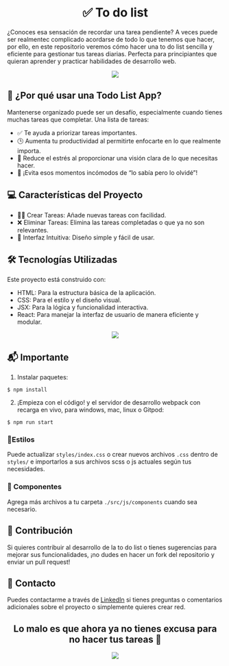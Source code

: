 <div align="center">
	<h1 align="center">✅ To do list</h1>
</div>
<p>¿Conoces esa sensación de recordar una tarea pendiente? A veces puede ser realmentec complicado acordarse de todo lo que tenemos que hacer, por ello, en este repositorio veremos cómo hacer una to do list sencilla y eficiente para gestionar tus tareas diarias. Perfecta para principiantes que quieran aprender y practicar habilidades de desarrollo web.</p>
<div align="center">
	<img src="https://media4.giphy.com/media/v1.Y2lkPTc5MGI3NjExem11bXVxYzB5bHcybWFxNm5mNnJld2NhYTQ2dGVhbnZsaDMxdnFueCZlcD12MV9naWZzX3NlYXJjaCZjdD1n/SOPagmuxYZChi/200.webp"></img>
</div>

## 🌟 ¿Por qué usar una Todo List App?
Mantenerse organizado puede ser un desafío, especialmente cuando tienes muchas tareas que completar. Una lista de tareas:

- ✅ Te ayuda a priorizar tareas importantes.
- 🕒 Aumenta tu productividad al permitirte enfocarte en lo que realmente importa.
- 🧘 Reduce el estrés al proporcionar una visión clara de lo que necesitas hacer.
- 🧠 ¡Evita esos momentos incómodos de “lo sabía pero lo olvidé”!

## 💻 Características del Proyecto
- ✍🏿 Crear Tareas: Añade nuevas tareas con facilidad.
- ❌ Eliminar Tareas: Elimina las tareas completadas o que ya no son relevantes.
- 🌝 Interfaz Intuitiva: Diseño simple y fácil de usar.

## 🛠️ Tecnologías Utilizadas
Este proyecto está construido con:

- HTML: Para la estructura básica de la aplicación.
- CSS: Para el estilo y el diseño visual.
- JSX: Para la lógica y funcionalidad interactiva.
- React: Para manejar la interfaz de usuario de manera eficiente y modular.

<div align="center">
	<img src="https://media4.giphy.com/media/v1.Y2lkPTc5MGI3NjExdWVpMXY2enN4eXl5d3ZqMWJ2aTdhbTltcGI4NmJ3bDJqcWd0cXhwMiZlcD12MV9naWZzX3NlYXJjaCZjdD1n/VbnUQpnihPSIgIXuZv/giphy.webp"></img>
</div>

## 📬 Importante

1. Instalar paquetes:
```
$ npm install
```
2. ¡Empieza con el código! y el servidor de desarrollo webpack con recarga en vivo, para windows, mac, linux o Gitpod:

```
$ npm run start
```

### 🎨Estilos
Puede actualizar `styles/index.css` o crear nuevos archivos `.css` dentro de `styles/` e importarlos a sus archivos scss o js actuales según tus necesidades.

### 📱 Componentes
Agrega más archivos a tu carpeta `./src/js/components` cuando sea necesario.

## 👥 Contribución

Si quieres contribuir al desarrollo de la to do list o tienes sugerencias para mejorar sus funcionalidades, ¡no dudes en hacer un fork del repositorio y enviar un pull request!

## 📃 Contacto

Puedes contactarme a través de [LinkedIn](https://www.linkedin.com/in/ainhoa-leon-arrieta/) si tienes preguntas o comentarios adicionales sobre el proyecto o simplemente quieres crear red.

<div align="center">
	<h2>Lo malo es que ahora ya no tienes excusa para no hacer tus tareas 🫢 </h2>
	<img src="https://media2.giphy.com/media/KavG3AruG3gAXKkswv/200.webp?cid=790b7611yryc1cvv8iu3odikgcdwfpovs90ehkwm70ox9s7e&ep=v1_gifs_search&rid=200.webp&ct=g"></img>
</div>
<br></br>
